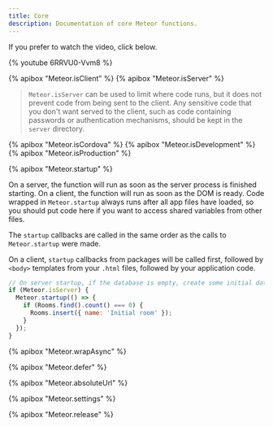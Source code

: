 ```yaml
---
title: Core
description: Documentation of core Meteor functions.
---
```


If you prefer to watch the video, click below. 

{% youtube 6RRVU0-Vvm8 %}

{% apibox "Meteor.isClient" %}
{% apibox "Meteor.isServer" %}

> `Meteor.isServer` can be used to limit where code runs, but it does not
prevent code from being sent to the client. Any sensitive code that you
don't want served to the client, such as code containing passwords or
authentication mechanisms, should be kept in the `server` directory.

{% apibox "Meteor.isCordova" %}
{% apibox "Meteor.isDevelopment" %}
{% apibox "Meteor.isProduction" %}

{% apibox "Meteor.startup" %}

On a server, the function will run as soon as the server process is
finished starting. On a client, the function will run as soon as the DOM
is ready. Code wrapped in `Meteor.startup` always runs after all app
files have loaded, so you should put code here if you want to access
shared variables from other files.

The `startup` callbacks are called in the same order as the calls to
`Meteor.startup` were made.

On a client, `startup` callbacks from packages will be called
first, followed by `<body>` templates from your `.html` files,
followed by your application code.

```js
// On server startup, if the database is empty, create some initial data.
if (Meteor.isServer) {
  Meteor.startup(() => {
    if (Rooms.find().count() === 0) {
      Rooms.insert({ name: 'Initial room' });
    }
  });
}
```

{% apibox "Meteor.wrapAsync" %}

{% apibox "Meteor.defer" %}

{% apibox "Meteor.absoluteUrl" %}

{% apibox "Meteor.settings" %}

{% apibox "Meteor.release" %}
